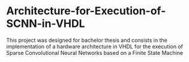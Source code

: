 # Architecture-for-Execution-of-SCNN-in-VHDL
This project was designed for bachelor thesis and consists in the implementation of a hardware architecture in VHDL for the execution of Sparse Convolutional Neural Networks based on a Finite State Machine
